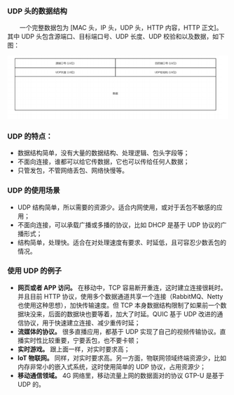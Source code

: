 
### UDP 头的数据结构
　　一个完整数据包为 [MAC 头，IP 头，UDP 头，HTTP 内容，HTTP 正文]。其中 UDP 头包含源端口、目标端口号、UDP 长度、UDP 校验和以及数据，如下图：
  
![avatar](photo_1.png)


### UDP 的特点：
  
- 数据结构简单，没有大量的数据结构、处理逻辑、包头字段等；
- 不面向连接，谁都可以给它传数据，它也可以传给任何人数据；
- 只管发包，不管网络丢包、网络快慢等。

### UDP 的使用场景

- UDP 结构简单，所以需要的资源少。适合内网使用，或对于丢包不敏感的应用；
- 不面向连接，可以承载广播或多播的协议，比如 DHCP 是基于 UDP 协议的广播形式；
- 结构简单，处理快。适合在对处理速度有要求、时延低，且可容忍少数丢包的情况。

### 使用 UDP 的例子

- **网页或者 APP 访问。** 在移动中，TCP 容易断开重连，这时建立连接很耗时。并且目前 HTTP 协议，使用多个数据通道共享一个连接（RabbitMQ、Netty 也使用这种思想），加快传输速度。但 TCP 本身数据结构限制了如果前一个数据块没来，后面的数据块也要等着，加大了时延。QUIC 基于 UDP 改进的通信协议，用于快速建立连接、减少重传时延；
- **流媒体的协议。** 很多直播应用，都基于 UDP 实现了自己的视频传输协议。直播实时性比较重要，宁要丢包，也不要卡顿；
- **实时游戏。** 跟上面一样，对实时要求高；
- **IoT 物联网。** 同样，对实时要求高。另一方面，物联网领域终端资源少，比如内存非常小的嵌入式系统，这时使用简单的 UDP 协议，占用资源少；
- **移动通信领域。** 4G 网络里，移动流量上网的数据面对的协议 GTP-U 是基于 UDP 的。
